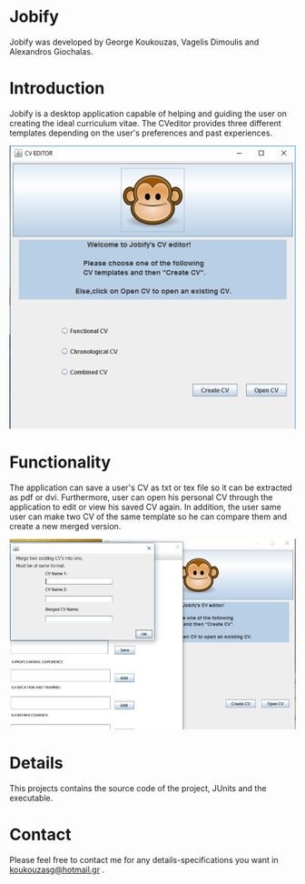 # Jobify
Jobify was developed by George Koukouzas, Vagelis Dimoulis and Alexandros Giochalas.

# Introduction
Jobify is a desktop application capable of helping and guiding the user on creating the ideal curriculum vitae.
The CVeditor provides three different templates depending on the user's preferences and past experiences.


![Alt text](https://github.com/koukouzasg/Jobify/blob/master/ApplicationMenu.PNG)


# Functionality
The application can save a user's CV as txt or tex file so it can be extracted as pdf or dvi.
Furthermore, user can open his personal CV through the application to edit or view his saved CV again.
In addition, the user same user can make two CV of the same template so he can compare them and create a new merged version.


![Alt text](https://github.com/koukouzasg/Jobify/blob/master/Merge.PNG)

# Details
This projects contains the source code of the project, JUnits and the executable.

# Contact

Please feel free to contact me for any details-specifications you want in koukouzasg@hotmail.gr .


